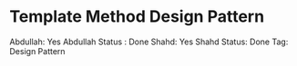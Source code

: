 # Template Method Design Pattern

Abdullah: Yes
Abdullah Status : Done
Shahd: Yes
Shahd Status: Done
Tag: Design Pattern